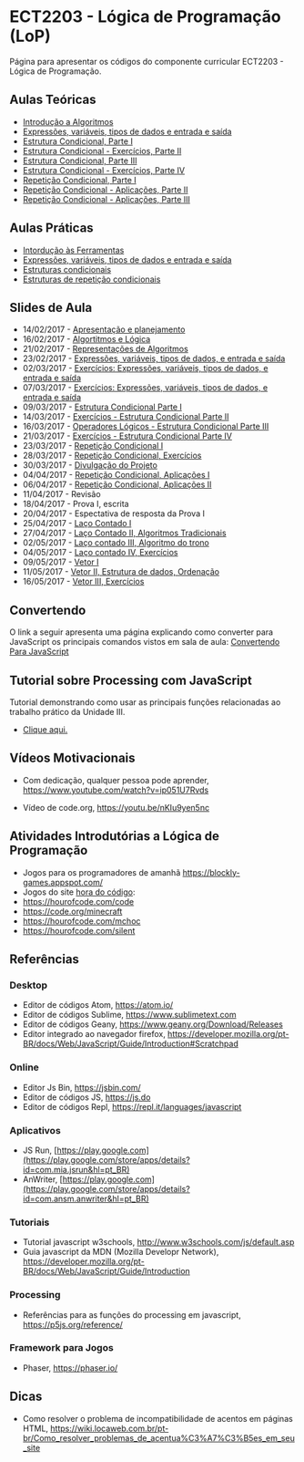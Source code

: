 # ECT2203 - Lógica de Programação (LoP)

Página para apresentar os códigos do componente curricular ECT2203 - Lógica de Programação.

## Aulas Teóricas

* [Introdução a Algoritmos](https://github.com/orivaldosantana/ECT2203LoP/tree/master/aula2)
* [Expressões, variáveis, tipos de dados e entrada e saída](https://github.com/orivaldosantana/ECT2203LoP/tree/master/parte3)
* [Estrutura Condicional, Parte I](parte4/A)
* [Estrutura Condicional - Exercícios, Parte II](parte4/B)
* [Estrutura Condicional, Parte III](parte4/C)
* [Estrutura Condicional - Exercícios, Parte IV](parte4/D)
* [Repetição Condicional, Parte I](parte5/A)
* [Repetição Condicional - Aplicações, Parte II](parte5/B)
* [Repetição Condicional - Aplicações, Parte III](parte5/C)

## Aulas Práticas

* [Intordução às Ferramentas](https://github.com/orivaldosantana/ECT2203LoP/tree/master/lab0)
* [Expressões, variáveis, tipos de dados e entrada e saída](https://github.com/orivaldosantana/ECT2203LoP/tree/master/lab1)
* [Estruturas condicionais](lab2/README.md)
* [Estruturas de repetição condicionais](lab3/README.md)

## Slides de Aula

* 14/02/2017 - [Apresentação e planejamento](https://goo.gl/kxjSEQ)
* 16/02/2017 - [Algortitmos e Lógica](https://goo.gl/sy6eGC)
* 21/02/2017 - [Representações de Algoritmos](https://goo.gl/Ci29jy)
* 23/02/2017 - [Expressões, variáveis, tipos de dados, e entrada e saída](https://goo.gl/4dYfps)
* 02/03/2017 - [Exercícios: Expressões, variáveis, tipos de dados, e entrada e saída](https://goo.gl/qXUcH8)
* 07/03/2017 - [Exercícios: Expressões, variáveis, tipos de dados, e entrada e saída](https://goo.gl/qXUcH8)
* 09/03/2017 - [Estrutura Condicional Parte I](https://goo.gl/rRRrol)
* 14/03/2017 - [Exercícios - Estrutura Condicional Parte II](https://goo.gl/iQdlGa)
* 16/03/2017 - [Operadores Lógicos - Estrutura Condicional Parte III](https://goo.gl/vI592o)
* 21/03/2017 - [Exercícios - Estrutura Condicional Parte IV](https://goo.gl/7egJPc)
* 23/03/2017 - [Repetição Condicional I](https://goo.gl/bWt1iV)
* 28/03/2017 - [Repetição Condicional, Exercícios](https://goo.gl/FXjkUs) 
* 30/03/2017 - [Divulgação do Projeto](https://goo.gl/fIKTsr)
* 04/04/2017 - [Repetição Condicional, Aplicações I](https://goo.gl/jcwriL)
* 06/04/2017 - [Repetição Condicional, Aplicações II](https://goo.gl/lTrXDQ)
* 11/04/2017 - Revisão 
* 18/04/2017 - Prova I, escrita 
* 20/04/2017 - Espectativa de resposta da Prova I
* 25/04/2017 - [Laço Contado I](https://goo.gl/Jnqz3c)
* 27/04/2017 - [Laço Contado II,  Algoritmos Tradicionais](https://goo.gl/CVSzoM) 
* 02/05/2017 - [Laço contado III, Algoritmo do trono](https://goo.gl/sKaF2Y)
* 04/05/2017 - [Laço contado IV, Exercícios](https://goo.gl/YrsRKs) 
* 09/05/2017 - [Vetor I](https://goo.gl/EkPNSL)
* 11/05/2017 - [Vetor II, Estrutura de dados, Ordenação](https://goo.gl/QKA25B)
* 16/05/2017 - [Vetor III, Exercícios](https://goo.gl/u5OKnH)


## Convertendo

O link a seguir apresenta uma página explicando como converter para JavaScript os principais comandos vistos em sala de aula: [Convertendo Para JavaScript](https://github.com/orivaldosantana/ECT2203LoP/tree/master/convertendo)

## Tutorial sobre Processing com JavaScript

Tutorial demonstrando como usar as principais funções relacionadas ao trabalho prático da Unidade III. 

* [Clique aqui.](tutorial) 

## Vídeos Motivacionais

* Com dedicação, qualquer pessoa pode aprender, <https://www.youtube.com/watch?v=ip051U7Rvds>

* Vídeo de code.org, <https://youtu.be/nKIu9yen5nc>

## Atividades Introdutórias a Lógica de Programação

* Jogos para os programadores de amanhã <https://blockly-games.appspot.com/>  
* Jogos do site [hora do código](code.org):
 * https://hourofcode.com/code
 * https://code.org/minecraft
 * https://hourofcode.com/mchoc
 * https://hourofcode.com/silent


## Referências

### Desktop

* Editor de códigos Atom, <https://atom.io/>
* Editor de códigos Sublime, <https://www.sublimetext.com>
* Editor de códigos Geany, <https://www.geany.org/Download/Releases>
* Editor integrado ao navegador firefox, <https://developer.mozilla.org/pt-BR/docs/Web/JavaScript/Guide/Introduction#Scratchpad>

### Online  

* Editor Js Bin, <https://jsbin.com/>
* Editor de códigos JS, <https://js.do>
* Editor de códigos Repl, <https://repl.it/languages/javascript>

### Aplicativos

* JS Run, [https://play.google.com](https://play.google.com/store/apps/details?id=com.mia.jsrun&hl=pt_BR) 
* AnWriter, [https://play.google.com](https://play.google.com/store/apps/details?id=com.ansm.anwriter&hl=pt_BR)

### Tutoriais

* Tutorial javascript w3schools, <http://www.w3schools.com/js/default.asp>
* Guia javascript da MDN (Mozilla Developr Network), <https://developer.mozilla.org/pt-BR/docs/Web/JavaScript/Guide/Introduction>

### Processing

* Referências para as funções do processing em javascript, <https://p5js.org/reference/>

### Framework para Jogos

* Phaser, https://phaser.io/

## Dicas

* Como resolver o problema de incompatibilidade de acentos em páginas HTML, <https://wiki.locaweb.com.br/pt-br/Como_resolver_problemas_de_acentua%C3%A7%C3%B5es_em_seu_site>
